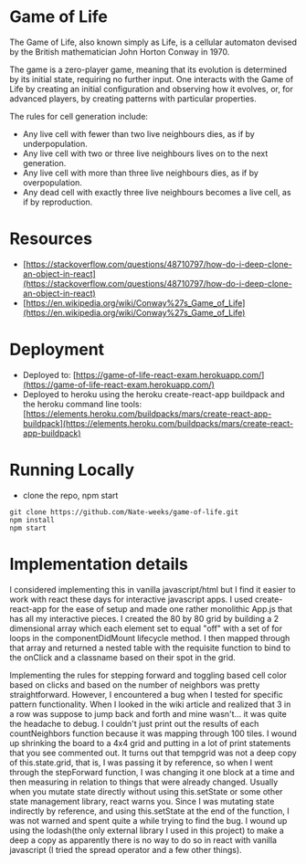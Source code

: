 Game of Life
========
The Game of Life, also known simply as Life, is a cellular automaton devised by the British mathematician John Horton Conway in 1970.

The game is a zero-player game, meaning that its evolution is determined by its initial state, requiring no further input. One interacts with the Game of Life by creating an initial configuration and observing how it evolves, or, for advanced players, by creating patterns with particular properties.

The rules for cell generation include:

* Any live cell with fewer than two live neighbours dies, as if by underpopulation.
* Any live cell with two or three live neighbours lives on to the next generation.
* Any live cell with more than three live neighbours dies, as if by overpopulation.
* Any dead cell with exactly three live neighbours becomes a live cell, as if by reproduction.

Resources
=========
* [https://stackoverflow.com/questions/48710797/how-do-i-deep-clone-an-object-in-react](https://stackoverflow.com/questions/48710797/how-do-i-deep-clone-an-object-in-react)
* [https://en.wikipedia.org/wiki/Conway%27s_Game_of_Life](https://en.wikipedia.org/wiki/Conway%27s_Game_of_Life)

Deployment
=========
* Deployed to: [https://game-of-life-react-exam.herokuapp.com/](https://game-of-life-react-exam.herokuapp.com/)
* Deployed to heroku using the heroku create-react-app buildpack and the heroku command line tools:  [https://elements.heroku.com/buildpacks/mars/create-react-app-buildpack](https://elements.heroku.com/buildpacks/mars/create-react-app-buildpack)

Running Locally
==========
* clone the repo, npm start

```
git clone https://github.com/Nate-weeks/game-of-life.git
npm install
npm start
```

Implementation details
============

I considered implementing this in vanilla javascript/html but I find it easier to work with react these days for interactive javascript apps.  I used create-react-app for the ease of setup and made one rather monolithic App.js that has all my interactive pieces.  I created the 80 by 80 grid by building a 2 dimensional array which each element set to equal "off" with a set of for loops in the componentDidMount lifecycle method.  I then mapped through that array and returned a nested table with the requisite function to bind to the onClick and a classname based on their spot in the grid.

Implementing the rules for stepping forward and toggling based cell color based on clicks and based on the number of neighbors was pretty straightforward.  However, I encountered a bug when I tested for specific pattern functionality.  When I looked in the wiki article and realized that 3 in a row was suppose to jump back and forth and mine wasn't... it was quite the headache to debug.  I couldn't just print out the results of each countNeighbors function because it was mapping through 100 tiles.  I wound up shrinking the board to a 4x4 grid and putting in a lot of print statements that you see commented out.  It turns out that tempgrid was not a deep copy of this.state.grid, that is, I was passing it by reference, so when I went through the stepForward function, I was changing it one block at a time and then measuring in relation to things that were already changed.  Usually when you mutate state directly without using this.setState or some other state management library, react warns you.  Since I was mutating state indirectly by reference, and using this.setState at the end of the function, I was not warned and spent quite a while trying to find the bug.  I wound up using the lodash(the only external library I used in this project) to make a deep a copy as apparently there is no way to do so in react with vanilla javascript (I tried the spread operator and a few other things).
